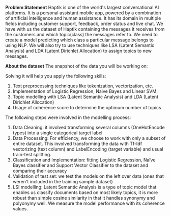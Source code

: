 **Problem Statement**
Haptik is one of the world's largest conversational AI platforms. It is a personal assistant mobile app, powered by a combination of artificial intelligence and human assistance. It has its domain in multiple fields including customer support, feedback, order status and live chat.
We have with us the dataset of Haptik containing the messages it receives from the customers and which topic(class) the messages refer to.
We need to create a model predicting which class a particular message belongs to using NLP. We will also try to use techniques like LSA (Latent Semantic Analysis) and LDA (Latent Dirichlet Allocation) to assign topics to new messages.

**About the dataset**
The snapshot of the data you will be working on:


Solving it will help you apply the following skills:
1. Text preprocessing techniques like tokenization, vectorization, etc.
2. Implementation of Logistic Regression, Naive Bayes and Linear SVM.
3. Topic modelling with LSA (Latent Semantic Analysis) and LDA (Latent Dirichlet Allocation)
4. Usage of coherence score to determine the optimum number of topics

The following steps were involved in the modelling process:
1. Data Cleaning: it involved transforming several columns (OneHotEncode types) into a single categorical target label
2. Data Processing: For efficiency, we choose to work with only a subset of entire dataset. This involved transforming the data with Tf-Idf vectorizing (text column) and LabelEncoding (target variable) and usual train-test splitting.
3. Classification and Implementation: fitting Logistic Regression, Naïve Bayes classifier and Support Vector Classifier to the dataset and comparing their accuracy
4. Validation of test set: we test the models on the left over data (ones that weren't included in the training sample dataset)
5. LSI modelling: Latent Semantic Analysis is a type of topic model that enables us classify documents based on most likely topics, it is more robust than simple cosine similarity in that it handles synonymy and polyonymy well. We measure the model performance with its coherence values.
